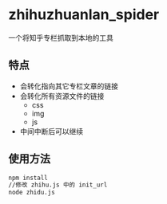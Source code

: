 # zhihuzhuanlan_spider

一个将知乎专栏抓取到本地的工具

## 特点

* 会转化指向其它专栏文章的链接
* 会转化所有资源文件的链接
    * css
    * img
    * js
* 中间中断后可以继续

## 使用方法

```bat
npm install
//修改 zhihu.js 中的 init_url
node zhidu.js
```
